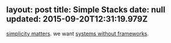 layout: post
title: Simple Stacks
date: null
updated: 2015-09-20T12:31:19.979Z
---
[simplicity matters](https://www.youtube.com/watch?v=rI8tNMsozo0). we want [systems without frameworks](https://github.com/yoshuawuyts/noframeworkframework).